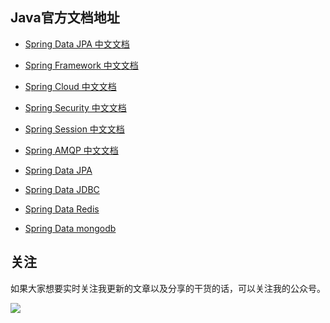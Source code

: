 
## Java官方文档地址
 - [Spring Data JPA 中文文档](https://www.docs4dev.com/docs/zh/spring-data-jpa/1.11.18.RELEASE/reference)
 - [Spring Framework 中文文档](https://www.docs4dev.com/docs/zh/spring-framework/4.3.21.RELEASE/reference/overview.html#overview-dependency-injection)
 - [Spring Cloud 中文文档](https://www.docs4dev.com/docs/zh/spring-cloud/Edgware.SR5/reference)
 - [Spring Security 中文文档](https://www.docs4dev.com/docs/zh/spring-security/4.2.10.RELEASE/reference/)
 - [Spring Session 中文文档](https://www.docs4dev.com/docs/zh/spring-session/1.3.4.RELEASE/reference/)
 - [Spring AMQP 中文文档](https://www.docs4dev.com/docs/en/spring-amqp/)

 - [Spring Data JPA](https://www.docs4dev.com/docs/zh/spring-data-jpa/1.11.18.RELEASE/reference/)
 - [Spring Data JDBC](https://www.docs4dev.com/docs/zh/spring-data-jdbc/1.0.5.RELEASE/reference/)
 - [Spring Data Redis](https://www.docs4dev.com/docs/en/spring-data-redis/)
 - [Spring Data mongodb](https://www.docs4dev.com/docs/en/spring-data-mongodb/)
 
 
 


## 关注

如果大家想要实时关注我更新的文章以及分享的干货的话，可以关注我的公众号。

![](https://whcoding.oss-cn-hangzhou.aliyuncs.com/img/20220507200900.jpg)